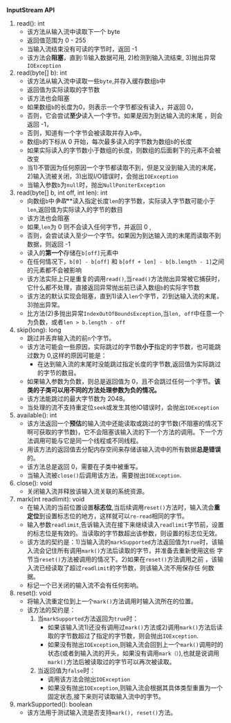 **InputStream API**

1. read(): int  
    * 该方法从输入流中读取下一个 byte  
    * 返回值范围为 0 - 255  
    * 当输入流结束没有可读的字节时，返回 -1  
    * 该方法会**阻塞**，直到:1)输入数据可用, 2)检测到输入流结束, 3)抛出异常 `IOException`   
2. read(byte[] b): int   
    * 该方法从输入流中读取一些`byte`,并存入缓存数组`b`中
    * 返回值为实际读取的字节数
    * 该方法也会阻塞
    * 如果数组`b`的长度为0，则表示一个字节都没有读入，并返回 0，
    * 否则，它会尝试**至少**读入一个字节。如果是因为到达输入流的末尾 ，则会返回 -1，
    * 否则，知道有一个字节会被读取并存入`b`中。
    * 数组`b`的下标从 0 开始，每次最多读入的字节数为数组`b`的长度
    * 如果实际读入的字节数小于数组的长度，则数组的后面剩下的元素不会被改变
    * 当1)不管因为任何原因一个字节都读取不到，但是又没到输入流的末尾，2)输入流被关闭，3)出现I/O错误时，会抛出`IOException`
    * 当输入参数`b`为`null`时，抛出`NullPoniterException`
3. read(byte[] b, int off, int len): int  
    * 向数组`b`中*争取***读入指定长度`len`的字节数，实际读入字节数可能小于`len`,返回值为实际读入的字节的数目
    * 该方法也会阻塞
    * 如果,`len`为 0 则不会读入任何字节，并返回 0 ,
    * 否则，会尝试读入至少一个字节。如果因为到达输入流的末尾而读取不到数据，则返回 -1
    * 读入的**第一个**存储在`b[off]`元素中
    * 在任何情况下，`b[0] - b[off]` 和 `b[off + len] - b[b.length - 1]`之间的元素都不会被影响
    * 该方法实际上只是重复的调用`read()`,当`read()`方法抛出异常被它捕获时，它什么都不处理，直接返回异常抛出前已读入数组`b`的实际字节数
    * 该方法的默认实现会阻塞，直到1)读入`len`个字节，2)到达输入流的末尾，3)抛出异常。
    * 比方法(2)多抛出异常`IndexOutOfBoundsException`,当`len, off`中任意一个为负数，或者`len > b.length - off`
4. skip(long): long  
    * 跳过并丢弃输入流的前`n`个字节。
    * 该方法可能会一些原因，实际跳过的字节数**小于**指定的字节数，也可能跳过数为 0,这样的原因可能是：  
        * 在达到输入流的末尾时没能跳过指定长度的字节数,返回值为实际跳过的字节的数目。
    * 如果输入参数为负数，则总是返回值为 0，且不会跳过任何一个字节。**该类的子类可以用不同的方法处理参数为负的情况。**
    * 该方法能跳过的最大字节数为 2048。
    * 当处理的流不支持重定位`seek`或发生其他IO错误时，会抛出`IOException`
5. available(): int
    * 该方法返回一个**预估**的输入流中还能读取或跳过的字节数(不阻塞的情况下啊可获取的字节数)，它不会阻塞该输入流的下一个方法的调用。下一个方法调用可能与它是同一个线程或不同线程。
    * 用该方法的返回值去分配内存空间来存储该输入流中的所有数据**总是错误**的。
    * 该方法总是返回  0，需要在子类中被重写。
    * 当输入流被`close()`后调用该方法，需要抛出`IOException`.
6. close(): void
    * 关闭输入流并释放该输入流关联的系统资源。
7. mark(int readlimit): void
    * 在输入流的当前位置设置**标志位**,当后续调用`reset()`方法时，输入流会**重定位**到设置标志位的地方，这样就可以`re-read`相同的字节。
    * 输入参数`readlimit`,告诉输入流在接下来继续读入`readlimit`字节前，设置的标志位是有效的。当读取的字节数超出该参数，则设置的标志位无效。
    * 该方法的契约是：1)当输入流的`markSupported`方法返回值为`true`时，该输入流会记住所有调用`mark()`方法后读取的字节，并准备去重新使用这些
        字节当`reset()`方法被调用的情况下。2)如果在`reset()`方法调用之前 ，该输入流已经读取了超过`readlimit`的字节数，则该输入流不用保存任
        何数据。
    * 标记一个已关闭的输入流不会有任何影响。
8. reset(): void
    * 将输入流重定位到上一个`mark()`方法调用时输入流所在的位置。
    * 该方法的契约是：
        1) 当`markSupported`方法返回为`true`时：
            * 如果该输入流1)还没有调用过`mark()`方法或2)调用`mark()`方法后读取的字节数超过了指定的字节数，则会抛出`IOException`.
            * 如果没有抛出`IOException`,则输入流会回到上一个`mark()`调用时的状态(或者到输入流的开头，如果没有调用`mark（）`),也就是说调用
            `mark()`方法后被读取过的字节可以再次被读取。
        2) 当返回值为`false`时：
            * 调用该方法会抛出`IOException`
            * 如果没有抛出`IOException`,则输入流会根据其具体类型重置为一个固定状态,接下来则可读取输入流中的字节。
9. markSupported(): boolean
    * 该方法用于测试输入流是否支持`mark(), reset()`方法。